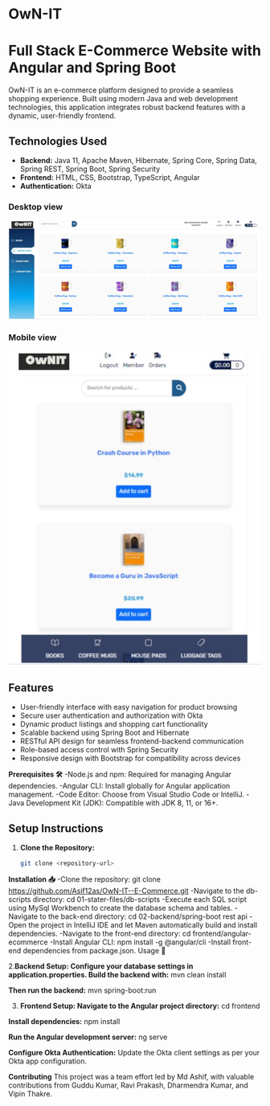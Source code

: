# OwN-IT

# Full Stack E-Commerce Website with Angular and Spring Boot
OwN-IT is an e-commerce platform designed to provide a seamless shopping experience. Built using modern Java and web development technologies, this application integrates robust backend features with a dynamic, user-friendly frontend.

## Technologies Used

- **Backend:** Java 11, Apache Maven, Hibernate, Spring Core, Spring Data, Spring REST, Spring Boot, Spring Security
- **Frontend:** HTML, CSS, Bootstrap, TypeScript, Angular
- **Authentication:** Okta

### Desktop view

![Desktop Screenshot](./DesktopView.JPG)

### Mobile view

![Mobile Screenshot](./MobilePhoneView.JPG)

## Features

- User-friendly interface with easy navigation for product browsing
- Secure user authentication and authorization with Okta
- Dynamic product listings and shopping cart functionality
- Scalable backend using Spring Boot and Hibernate
- RESTful API design for seamless frontend-backend communication
- Role-based access control with Spring Security
- Responsive design with Bootstrap for compatibility across devices

**Prerequisites 🛠️**
-Node.js and npm: Required for managing Angular dependencies.
-Angular CLI: Install globally for Angular application management.
-Code Editor: Choose from Visual Studio Code or IntelliJ.
-Java Development Kit (JDK): Compatible with JDK 8, 11, or 16+.

## Setup Instructions

1. **Clone the Repository:**
   ```bash
   git clone <repository-url>


**Installation 📥**
-Clone the repository: git clone https://github.com/Asif12as/OwN-IT--E-Commerce.git
-Navigate to the db-scripts directory: cd 01-stater-files/db-scripts
-Execute each SQL script using MySql Workbench to create the database schema and tables.
-Navigate to the back-end directory: cd 02-backend/spring-boot rest api
-Open the project in IntelliJ IDE and let Maven automatically build and install dependencies.
-Navigate to the front-end directory: cd frontend/angular-ecommerce
-Install Angular CLI: npm install -g @angular/cli
-Install front-end dependencies from package.json.
 Usage 🚀


2.**Backend Setup: Configure your database settings in application.properties. Build the backend with:**
   mvn clean install

**Then run the backend:**
mvn spring-boot:run

3. **Frontend Setup:
Navigate to the Angular project directory:**
cd frontend

**Install dependencies:**
npm install

 **Run the Angular development server:**
    ng serve

**Configure Okta Authentication:**
   Update the Okta client settings as per your Okta app configuration.

**Contributing**
This project was a team effort led by Md Ashif, with valuable contributions from Guddu Kumar, Ravi Prakash, Dharmendra Kumar, and Vipin Thakre.




